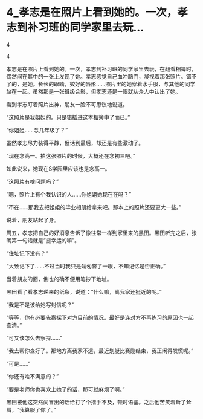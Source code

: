 # 4_孝志是在照片上看到她的。一次，孝志到补习班的同学家里去玩...

4

4

孝志是在照片上看到她的。一次，孝志到补习班的同学家里去玩，在翻看相簿时，偶然间在其中的一张上发现了她。孝志感觉自己血冲脑门，凝视着那张照片。错不了的，是她。长长的眼睛，姣好的唇形……照片里的她穿着水手服，与其他的同学站在一起。虽然那是一张班级合影，但孝志还是一眼就从众人中认出了她。

看到孝志盯着照片出神，朋友一脸不可思议地说道。

“这照片是我姐姐的。只是错插进这本相簿中了而已。”

“你姐姐……念几年级了？”

虽然孝志尽力装得平静，但话到最后，却还是有些激动了。

“现在念高一。拍这张照片的时候，大概还在念初三吧。”

如此说来，她现在S学园里应该也是念高一。

“这照片有啥问题吗？”

“嗯，照片上有个我认识的人……你姐姐她现在在吗？”

“不在……那我去把姐姐的毕业相册给拿来吧。那本上的照片还要更大一些。”

说着，朋友站起了身。

周五，孝志把自己的好消息告诉了像往常一样到家里来的黑田。黑田听完之后，张嘴第一句话就是“挺幸运的嘛”。

“住址记下没有？”

“大致记下了……不过当时我只是匆匆瞥了一眼，不知记忆是否正确。”

当着朋友的面，倒也的确不便用笔抄下地址。

黑田看了看孝志递来的纸条，说道：“什么嘛，离我家还挺近的呢。”

“我是不是该给她写封信呢？”

“等等，你有必要先察探下对方目前的情况。最好是连对方不再练习的原因也一起查清。”

“可又该怎么去察探……”

“我去帮你查好了。那地方离我家不远，最近划艇比赛刚结束，我正闲得发慌呢。”

“可是……”

“你还有啥不满意的？”

“要是老师你也喜欢上她了的话，那可就麻烦了啊。”

黑田被他这突然间冒出的话给打了个措手不及，顿时语塞。之后他苦笑着耸了耸肩，“我算服了你了。”